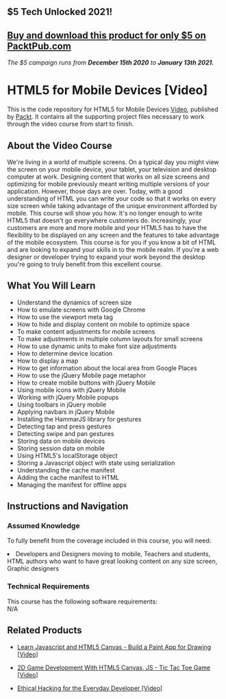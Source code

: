## $5 Tech Unlocked 2021!
[Buy and download this product for only $5 on PacktPub.com](https://www.packtpub.com/)
-----
*The $5 campaign         runs from __December 15th 2020__ to __January 13th 2021.__*




# HTML5 for Mobile Devices [Video]
This is the code repository for HTML5 for Mobile Devices [Video](https://www.packtpub.com/application-development/html5-mobile-devices-video), published by [Packt](https://www.packtpub.com/?utm_source=github). It contains all the supporting project files necessary to work through the video course from start to finish.
## About the Video Course
We're living in a world of multiple screens. On a typical day you might view the screen on your mobile device, your tablet, your television and desktop computer at work. Designing content that works on all size screens and optimizing for mobile previously meant writing multiple versions of your application. However, those days are over. Today, with a good understanding of HTML you can write your code so that it works on every size screen while taking advantage of the unique environment afforded by mobile. This course will show you how. It's no longer enough to write HTML5 that doesn't go everywhere customers do. Increasingly, your customers are more and more mobile and your HTML5 has to have the flexibility to be displayed on any screen and the features to take advantage of the mobile ecosystem. This course is for you if you know a bit of HTML and are looking to expand your skills in to the mobile realm. If you're a web designer or developer trying to expand your work beyond the desktop you're going to truly benefit from this excellent course.



<H2>What You Will Learn</H2>
<DIV class=book-info-will-learn-text>
<UL>
<li>Understand the dynamics of screen size</li>
<li>How to emulate screens with Google Chrome</li>
<li>How to use the viewport meta tag</li>
<li>How to hide and display content on mobile to optimize space</li>
<li>To make content adjustments for mobile screens</li>
<li>To make adjustments in multiple column layouts for small screens</li>
<li>How to use dynamic units to make font size adjustments</li>
<li>How to determine device location</li>
<li>How to display a map</li>
<li>How to get information about the local area from Google Places</li>
<li>How to use the jQuery Mobile page metaphor</li>
<li>How to create mobile buttons with jQuery Mobile</li>
<li>Using mobile icons with jQuery Mobile</li>
<li>Working with jQuery Mobile popups</li>
<li>Using toolbars in jQuery mobile</li>
<li>Applying navbars in jQuery Mobile</li>
<li>Installing the HammarJS library for gestures</li>
<li>Detecting tap and press gestures</li>
<li>Detecting swipe and pan gestures</li>
<li>Storing data on mobile devices</li>
<li>Storing session data on mobile</li>
<li>Using HTML5's localStorage object</li>
<li>Storing a Javascript object with state using serialization</li>
<li>Understanding the cache manifest</li>
<li>Adding the cache manifest to HTML</li>
<li>Managing the manifest for offline apps</li>
</UL></DIV>

## Instructions and Navigation
### Assumed Knowledge
To fully benefit from the coverage included in this course, you will need:<br/>
<DIV class=book-info-will-learn-text>
<LI> Developers and Designers moving to mobile, Teachers and students, HTML authors who want to have great looking content on any size screen, Graphic designers	</li>
<DIV>

### Technical Requirements
This course has the following software requirements:<br/>
N/A

## Related Products
* [Learn Javascript and HTML5 Canvas - Build a Paint App for Drawing [Video]
](https://www.packtpub.com/web-development/learn-javascript-and-html5-canvas-build-paint-app-drawing-video)

* [2D Game Development With HTML5 Canvas, JS - Tic Tac Toe Game [Video]
]( https://www.packtpub.com/application-development/2d-game-development-html5-canvas-js-tic-tac-toe-game-video)

* [Ethical Hacking for the Everyday Developer [Video]
]( https://www.packtpub.com/networking-and-servers/ethical-hacking-everyday-developer-video)

